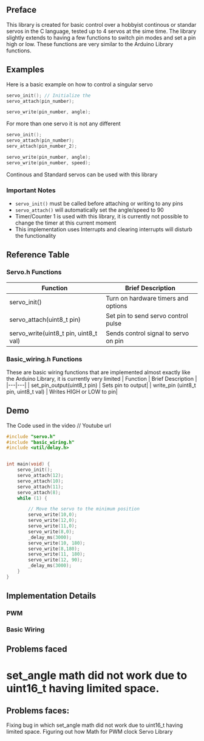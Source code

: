 ## Preface
This library is created for basic control over a hobbyist continous or standar servos in the C language, tested up to 4 servos at the sime time. The library slightly extends to having a few functions to switch pin modes and set a pin high or low. These functions are very similar to the Arduino Library functions.

## Examples
Here is a basic example on how to control a singular servo

```c
servo_init(); // Initialize the 
servo_attach(pin_number);

servo_write(pin_number, angle); 
```
For more than one servo it is not any different
```c
servo_init();
servo_attach(pin_number);
serv_attach(pin_number_2);

servo_write(pin_number, angle); 
servo_write(pin_number, speed);
```
Continous and Standard servos can be used with this library
### Important Notes
- `servo_init()` must be called before attaching or writing to any pins
- `servo_attach()` will automatically set the angle/speed to 90
- Timer/Counter 1 is used with this library, it is currently not possible to change the timer at this current moment
- This implementation uses Interrupts and clearing interrupts will disturb the functionality
## Reference Table
### Servo.h Functions
| Function | Brief Description |
|---|---|
| servo_init() | Turn on hardware timers and options|
| servo_attach(uint8_t pin) | Set pin to send servo control pulse |
| servo_write(uint8_t pin, uint8_t val) | Sends control signal to servo on pin |
### Basic_wiring.h Functions
These are basic wiring functions that are implemented almost exactly like the Arduino Library, it is currently very limited
| Function | Brief Description |
|---|---|
| set_pin_output(uint8_t pin) | Sets pin to output|
| write_pin (uint8_t pin, uint8_t val) | Writes HIGH or LOW to pin|

## Demo
The Code used in the video 
// Youtube url
```c
#include "servo.h"
#include "basic_wiring.h"
#include <util/delay.h>


int main(void) {
    servo_init();
    servo_attach(12);
    servo_attach(10);
    servo_attach(11);
    servo_attach(8);
    while (1) {

        // Move the servo to the minimum position
        servo_write(10,0);
        servo_write(12,0);
        servo_write(11,0);
        servo_write(8,0);
        _delay_ms(3000);
        servo_write(10, 180);
        servo_write(8,180);
        servo_write(11, 180);
        servo_write(12, 90);
        _delay_ms(3000);
    }
}

```

## Implementation Details

### PWM 

### Basic Wiring


## Problems faced
set_angle math did not work due to uint16_t having limited space.
=======
## Problems faces:
Fixing bug in which set_angle math did not work due to uint16_t having limited space.
Figuring out how Math for PWM clock Servo Library

